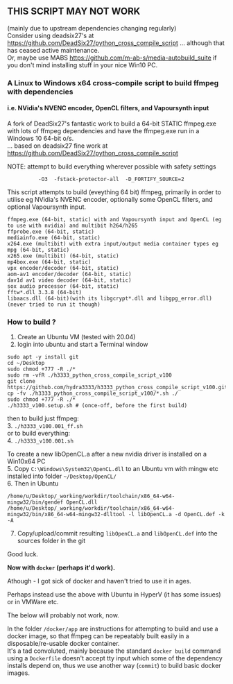 ## THIS SCRIPT MAY NOT WORK  
(mainly due to upstream dependencies changing regularly)  
Consider using deadsix27's at https://github.com/DeadSix27/python_cross_compile_script ... although that has ceased active maintenance.  
Or, maybe use MABS https://github.com/m-ab-s/media-autobuild_suite if you don't mind installing stuff in your nice Win10 PC.  

### A Linux to Windows x64 cross-compile script to build ffmpeg with dependencies   
#### i.e. NVidia's NVENC encoder, OpenCL filters, and Vapoursynth input

A fork of DeadSix27's fantastic work to build a 64-bit STATIC ffmpeg.exe with lots of ffmpeg dependencies and have the ffmpeg.exe run in a Windows 10 64-bit o/s.  
... based on deadsix27 fine work at https://github.com/DeadSix27/python_cross_compile_script  

NOTE: attempt to build everything wherever possible with safety settings
```
          -O3  -fstack-protector-all  -D_FORTIFY_SOURCE=2
```

This script attempts to build (eveything 64 bit) ffmpeg, primarily in order to utilise eg NVidia's NVENC encoder, optionally some OpenCL filters, and optional Vapoursynth input.

```
ffmpeg.exe (64-bit, static) with and Vapoursynth input and OpenCL (eg to use with nvidia) and multibit h264/h265
ffprobe.exe (64-bit, static)
mediainfo.exe (64-bit, static)
x264.exe (multibit) with extra input/output media container types eg mpg (64-bit, static)
x265.exe (multibit) (64-bit, static)
mp4box.exe (64-bit, static)
vpx encoder/decoder (64-bit, static)
aom-av1 encoder/decoder (64-bit, static)
dav1d av1 video decoder (64-bit, static)
sox audio processor (64-bit, static)
fftw*.dll 3.3.8 (64-bit)
libaacs.dll (64-bit)(with its libgcrypt*.dll and libgpg_error.dll) (never tried to run it though)
```

### How to build ?

1. Create an Ubuntu VM (tested with 20.04)   
2. login into ubuntu and start a Terminal window   
```
sudo apt -y install git
cd ~/Desktop
sudo chmod +777 -R ./*
sudo rm -vfR ./h3333_python_cross_compile_script_v100
git clone https://github.com/hydra3333/h3333_python_cross_compile_script_v100.git
cp -fv ./h3333_python_cross_compile_script_v100/*.sh ./
sudo chmod +777 -R ./*
./h3333_v100.setup.sh # (once-off, before the first build)
```
then to build just ffmpeg:    
3. `./h3333_v100.001_ff.sh`    
or to build everything:    
4. `./h3333_v100.001.sh`    

To create a new libOpenCL.a after a new nvidia driver is installed on a Win10x64 PC   
5. Copy `C:\Windows\System32\OpenCL.dll` to an Ubuntu vm with mingw etc installed into folder `~/Desktop/OpenCL/`   
6. Then in Ubuntu    
```
/home/u/Desktop/_working/workdir/toolchain/x86_64-w64-mingw32/bin/gendef OpenCL.dll
/home/u/Desktop/_working/workdir/toolchain/x86_64-w64-mingw32/bin/x86_64-w64-mingw32-dlltool -l libOpenCL.a -d OpenCL.def -k -A
```   
7. Copy/upload/commit resulting `libOpenCL.a` and `libOpenCL.def` into the sources folder in the git   


Good luck.

**Now with ```docker``` (perhaps it'd work).**  

Athough - I got sick of docker and haven't tried to use it in ages.  

Perhaps instead use the above with Ubuntu in HyperV (it has some issues) or in VMWare etc.  

The below will probably not work, now.  

In the folder ```/docker/app``` are instructions for attempting to build and use a docker image,
so that ffmpeg can be repeatably built easily in a disposable/re-usable docker container.  
It's a tad convoluted, mainly because the standard ```docker build``` command 
using a ```Dockerfile``` doesn't accept tty input which some of the dependency 
installs depend on, thus we use another way (```commit```) to build basic docker images.   

